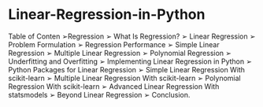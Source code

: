 # Linear-Regression-in-Python
Table of Conten
➢Regression 
➢ What Is Regression?
➢ Linear Regression 
➢ Problem Formulation 
➢ Regression Performance
➢ Simple Linear Regression
➢ Multiple Linear Regression 
➢ Polynomial Regression 
➢ Underfitting and Overfitting
➢ Implementing Linear Regression in Python 
➢ Python Packages for Linear Regression
➢ Simple Linear Regression With scikit-learn
➢ Multiple Linear Regression With scikit-learn
➢ Polynomial Regression With scikit-learn 
➢ Advanced Linear Regression With statsmodels
➢ Beyond Linear Regression ➢ Conclusion.
